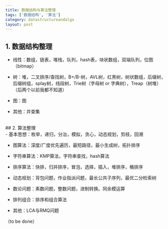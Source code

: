 ```yaml
---
title: 数据结构与算法整理
tags: ['数据结构', '算法']
category: datastructureandalgo
layout: post
---
```


## 1. 数据结构整理

- 线性：数组，链表，堆栈，队列，hash表，块状数组，双端队列，位图（bitmap）

- 树：堆，二叉排序/查找树，B+/B-树，AVL树，红黑树，树状数组，后缀树，后缀树组，splay树，线段树，Trie树（字母树 or 字典树），Treap（树堆）（后两个以前我都不知道）

- 图：图

- 其他：并查集

<!-- more -->

<br/>
## 2. 算法整理
<br/>
- 基本思想：枚举，递归，分治，模拟，贪心，动态规划，剪枝，回溯

- 图算法：深度/广度优先遍历，最短路径，最小生成树，拓扑排序

- 字符串算法：KMP算法，字符串查找，hash算法

- 排序算法：快排，归并排序，冒泡，选择，插入，堆排序，桶排序

- 动态规划：背包问题，作业指派问题，最长公共子序列，最优二分检索树

- 数论问题：素数问题，整数问题，进制转换。同余模运算

- 排列组合：排序和组合算法

- 其他：LCA与RMQ问题

（to be done）
